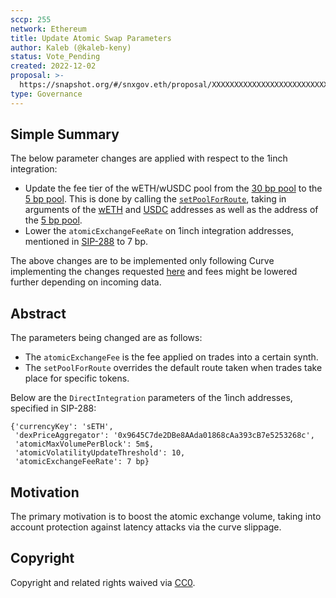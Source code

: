 ```yaml
---
sccp: 255
network: Ethereum
title: Update Atomic Swap Parameters
author: Kaleb (@kaleb-keny)
status: Vote_Pending
created: 2022-12-02
proposal: >-
  https://snapshot.org/#/snxgov.eth/proposal/XXXXXXXXXXXXXXXXXXXXXXXXXXXX
type: Governance
---
```


<!--You can leave these HTML comments in your merged SCCP and delete the visible duplicate text guides, they will not appear and may be helpful to refer to if you edit it again. This is the suggested template for new SCCPs. Note that an SCCP number will be assigned by an editor. When opening a pull request to submit your SCCP, please use an abbreviated title in the filename, `sccp-draft_title_abbrev.md`. The title should be 44 characters or less.-->

## Simple Summary

<!--"If you can't explain it simply, you don't understand it well enough." Provide a simplified and layman-accessible explanation of the SCCP.-->
The below parameter changes are applied with respect to the 1inch integration:
- Update the fee tier of the wETH/wUSDC pool from the [30 bp pool](https://etherscan.io/address/0x8ad599c3A0ff1De082011EFDDc58f1908eb6e6D8) to the [5 bp pool](https://etherscan.io/address/0x88e6A0c2dDD26FEEb64F039a2c41296FcB3f5640). This is done by calling the [`setPoolForRoute`](https://etherscan.io/address/0x9645C7de2DBe8AAda01868cAa393cB7e5253268c#writeContract#F3), taking in arguments of the [wETH](https://etherscan.io/token/0xc02aaa39b223fe8d0a0e5c4f27ead9083c756cc2) and [USDC](https://etherscan.io/token/0xa0b86991c6218b36c1d19d4a2e9eb0ce3606eb48) addresses as well as the address of the [5 bp pool](https://etherscan.io/address/0x88e6A0c2dDD26FEEb64F039a2c41296FcB3f5640).
- Lower the `atomicExchangeFeeRate` on 1inch integration addresses, mentioned in [SIP-288](https://sips.synthetix.io/sips/sip-288/) to 7 bp.

The above changes are to be implemented only following Curve implementing the changes requested [here](https://gov.curve.fi/t/update-seth-susd-curve-pool-parameters-atomic-swaps/4592) and fees might be lowered further depending on incoming data.


## Abstract

<!--A short (~200 word) description of the variable change proposed.-->

The parameters being changed are as follows:

- The `atomicExchangeFee` is the fee applied on trades into a certain synth.
- The `setPoolForRoute` overrides the default route taken when trades take place for specific tokens.


Below are the `DirectIntegration` parameters of the 1inch addresses, specified in SIP-288:

```
{'currencyKey': 'sETH',
 'dexPriceAggregator': '0x9645C7de2DBe8AAda01868cAa393cB7e5253268c',
 'atomicMaxVolumePerBlock': 5m$,
 'atomicVolatilityUpdateThreshold': 10,
 'atomicExchangeFeeRate': 7 bp}
```

## Motivation

<!--The motivation is critical for SCCPs that want to update variables within Synthetix. It should clearly explain why the existing variable is not incentive aligned. SCCP submissions without sufficient motivation may be rejected outright.-->

The primary motivation is to boost the atomic exchange volume, taking into account protection against latency attacks via the curve slippage.

## Copyright

Copyright and related rights waived via [CC0](https://creativecommons.org/publicdomain/zero/1.0/).